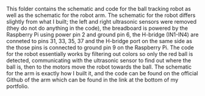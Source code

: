 This folder contains the schematic and code for the ball tracking robot as well as the schematic for the robot arm. The schematic for the robot differs slightly from what I built; the left and right ultrasonic sensors were removed (they do not do anything in the code), the breadboard is powered by the Raspberry Pi using power pin 2 and ground pin 6, the H-bridge (IN1-IN4) are conneted to pins 31, 33, 35, 37 and the H-bridge port on the same side as the those pins is connected to ground pin 9 on the Raspberry Pi. The code for the robot essentially works by filtering out colors so only the red ball is detected, communicating with the ultrasonic sensor to find out where the ball is, then to the motors move the robot towards the ball. The schematic for the arm is exactly how I built it, and the code can be found on the official Github of the arm which can be found in the link at the bottom of my portfolio.
